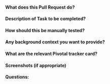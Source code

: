 #### What does this Pull Request do?
#### Description of Task to be completed?
#### How should this be manually tested?
#### Any background context you want to provide?
#### What are the relevant Pivotal tracker card?
#### Screenshots (if appropriate)
#### Questions: